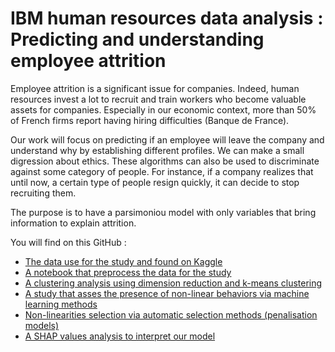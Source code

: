 # IBM human resources data analysis : Predicting and understanding employee attrition

Employee attrition is a significant issue for companies. Indeed, human resources invest a lot to
recruit and train workers who become valuable assets for companies. Especially in our economic
context, more than 50% of French firms report having hiring difficulties (Banque de France).

Our work will focus on predicting if an employee will leave the company and understand why by establishing different profiles. We can make a small digression about ethics. These algorithms can also be used to discriminate against some category of people. For instance, if a company realizes that until now, a certain type of people resign quickly, it can decide to stop recruiting them.

The purpose is to have a parsimoniou model with only variables that bring information to explain attrition.

You will find on this GitHub :
- [The data use for the study and found on Kaggle](https://github.com/bgtm/attrition_prediction/tree/main/data)
- [A notebook that preprocess the data for the study](https://github.com/bgtm/attrition_prediction/blob/main/notebooks/preprocess.ipynb)
- [A clustering analysis using dimension reduction and k-means clustering](https://github.com/bgtm/attrition_prediction/blob/main/notebooks/clustering.ipynb)
- [A study that asses the presence of non-linear behaviors via machine learning methods](https://github.com/bgtm/attrition_prediction/blob/main/notebooks/ml-classifiers.ipynb)
- [Non-linearities selection via automatic selection methods (penalisation models)](https://github.com/bgtm/attrition_prediction/blob/main/notebooks/add%20non-linearities.ipynb)
- [A SHAP values analysis to interpret our model](https://github.com/bgtm/attrition_prediction/blob/main/notebooks/shape_value.ipynb)
